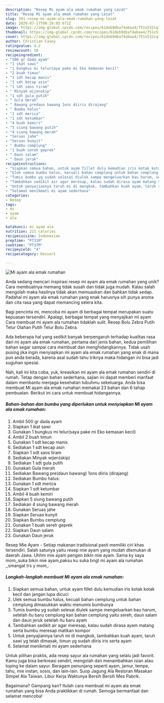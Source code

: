 ```yaml
---
description: "Resep Mi ayam ala emak rumahan yang Lezat"
title: "Resep Mi ayam ala emak rumahan yang Lezat"
slug: 391-resep-mi-ayam-ala-emak-rumahan-yang-lezat
date: 2020-07-17T00:10:03.671Z
image: https://img-global.cpcdn.com/recipes/61deb9dbaf4abaa4/751x532cq70/mi-ayam-ala-emak-rumahan-foto-resep-utama.jpg
thumbnail: https://img-global.cpcdn.com/recipes/61deb9dbaf4abaa4/751x532cq70/mi-ayam-ala-emak-rumahan-foto-resep-utama.jpg
cover: https://img-global.cpcdn.com/recipes/61deb9dbaf4abaa4/751x532cq70/mi-ayam-ala-emak-rumahan-foto-resep-utama.jpg
author: Christian Casey
ratingvalue: 4.2
reviewcount: 10
recipeingredient:
- "500 gr dada ayam"
- "1 ikat sawi"
- "1 bungkus mi telursaya pake mi Eko kemasan kecil"
- "2 buah timun"
- "1 sdt kecap manis"
- "1 sdt kecap asin"
- "1 sdt saos tiram"
- " Minyak wijenskip"
- "1 sdt gula putih"
- " Gula merah"
- " Bawang predaun bawang 1ons diiris dirajang"
- " Bumbu halus"
- "1 sdt merica"
- "1 sdt ketumbar"
- "4 buah kemiri"
- "5 siung bawang putih"
- "4 siung bawang merah"
- "Seruas jahe"
- "Seruas kunyit"
- " Bumbu cemplung"
- "1 buah sereh geprek"
- " Daun salam"
- " Daun jeruk"
recipeinstructions:
- "Siapkan semua bahan, untuk ayam fillet dulu kemudian iris kotak kotak kecil dan jangan lupa dicuci"
- "Ulek semua bumbu halus, kecuali bahan cemplung untuk bahan cemplung dimasukkan waktu menumis bumbunya"
- "Tumis bumbu yg sudah selesai diulek sampe mengeluarkan bau harum, setelah itu baru cemplung kan bahan cemplung yaitu sereh, daun salam dan daun jeruk setelah itu baru ayam"
- "Tambahkan sedikit air agar meresap, kalau sudah dirasa ayam matang serta bumbu meresap matikan kompor"
- "Untuk penyajiannya taruh mi di mangkok, tambahkan kuah ayam, taruh sawi yg telah dimasak, timun yg sudah diiris iris serta ayam"
- "Selamat menikmati mi ayam sederhana"
categories:
- Resep
tags:
- mi
- ayam
- ala

katakunci: mi ayam ala 
nutrition: 221 calories
recipecuisine: Indonesian
preptime: "PT31M"
cooktime: "PT37M"
recipeyield: "4"
recipecategory: Dessert

---
```



![Mi ayam ala emak rumahan](https://img-global.cpcdn.com/recipes/61deb9dbaf4abaa4/751x532cq70/mi-ayam-ala-emak-rumahan-foto-resep-utama.jpg)

Anda sedang mencari inspirasi resep mi ayam ala emak rumahan yang unik? Cara membuatnya memang tidak susah dan tidak juga mudah. Kalau salah mengolah maka hasilnya tidak akan memuaskan dan bahkan tidak sedap. Padahal mi ayam ala emak rumahan yang enak harusnya sih punya aroma dan cita rasa yang dapat memancing selera kita.

Bagi pencinta mi, mencoba mi ayam di berbagai tempat merupakan suatu kepuasan tersendiri. Apalagi, berbagai tempat yang menyajikan mi ayam Cara membuat mi ayam ala rumahan tidaklah sulit. Resep Bolu Zebra Putih Telur Olahan Putih Telur Bolu Zebra.

Ada beberapa hal yang sedikit banyak berpengaruh terhadap kualitas rasa dari mi ayam ala emak rumahan, pertama dari jenis bahan, kedua pemilihan bahan segar sampai cara membuat dan menghidangkannya. Tidak usah pusing jika ingin menyiapkan mi ayam ala emak rumahan yang enak di mana pun anda berada, karena asal sudah tahu triknya maka hidangan ini bisa jadi suguhan spesial.


Nah, kali ini kita coba, yuk, kreasikan mi ayam ala emak rumahan sendiri di rumah. Tetap dengan bahan sederhana, sajian ini dapat memberi manfaat dalam membantu menjaga kesehatan tubuhmu sekeluarga. Anda bisa membuat Mi ayam ala emak rumahan memakai 23 bahan dan 6 tahap pembuatan. Berikut ini cara untuk membuat hidangannya.

<!--inarticleads1-->

##### Bahan-bahan dan bumbu yang diperlukan untuk menyiapkan Mi ayam ala emak rumahan:

1. Ambil 500 gr dada ayam
1. Siapkan 1 ikat sawi
1. Gunakan 1 bungkus mi telur(saya pake mi Eko kemasan kecil)
1. Ambil 2 buah timun
1. Gunakan 1 sdt kecap manis
1. Sediakan 1 sdt kecap asin
1. Siapkan 1 sdt saos tiram
1. Sediakan  Minyak wijen(skip)
1. Sediakan 1 sdt gula putih
1. Gunakan  Gula merah
1. Sediakan  Bawang pre(daun bawang) 1ons diiris (dirajang)
1. Sediakan  Bumbu halus:
1. Gunakan 1 sdt merica
1. Siapkan 1 sdt ketumbar
1. Ambil 4 buah kemiri
1. Siapkan 5 siung bawang putih
1. Sediakan 4 siung bawang merah
1. Gunakan Seruas jahe
1. Siapkan Seruas kunyit
1. Siapkan  Bumbu cemplung
1. Gunakan 1 buah sereh geprek
1. Siapkan  Daun salam
1. Gunakan  Daun jeruk


Resep Mie Ayam - Setiap makanan tradisional pasti memiliki ciri khas tersendiri. Salah satunya yaitu resep mie ayam yang mudah dtemukan di daerah Jawa. Uhhm mie ayam pengen bikin mie ayam. Sama ky saya mom,,suka bikin mie ayam,paksu ku suka bngt mi ayam ala rumahan ,,smangat trs y mom,. 

<!--inarticleads2-->

##### Langkah-langkah membuat Mi ayam ala emak rumahan:

1. Siapkan semua bahan, untuk ayam fillet dulu kemudian iris kotak kotak kecil dan jangan lupa dicuci
1. Ulek semua bumbu halus, kecuali bahan cemplung untuk bahan cemplung dimasukkan waktu menumis bumbunya
1. Tumis bumbu yg sudah selesai diulek sampe mengeluarkan bau harum, setelah itu baru cemplung kan bahan cemplung yaitu sereh, daun salam dan daun jeruk setelah itu baru ayam
1. Tambahkan sedikit air agar meresap, kalau sudah dirasa ayam matang serta bumbu meresap matikan kompor
1. Untuk penyajiannya taruh mi di mangkok, tambahkan kuah ayam, taruh sawi yg telah dimasak, timun yg sudah diiris iris serta ayam
1. Selamat menikmati mi ayam sederhana


Untuk pilihan praktis, ada resep sayur ala rumahan yang selalu jadi favorit. Kamu juga bisa berkreasi sendiri, mengolah dan menambahkan isian atau toping ke dalam sayur. Beragam penunjang seperti ayam, jamur, tempe, tahu, mie instan, sosis, dan lain-lain. Suop Jagung Ala Restoran Masakan Simpel Ala Taiwan. Libur Kerja Waktunya Bersih Bersih Mes Pabrik. 

Bagaimana? Gampang kan? Itulah cara membuat mi ayam ala emak rumahan yang bisa Anda praktikkan di rumah. Semoga bermanfaat dan selamat mencoba!
